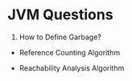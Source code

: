 # JVM Questions

1. How to Define Garbage?

- Reference Counting Algorithm

- Reachability Analysis Algorithm

